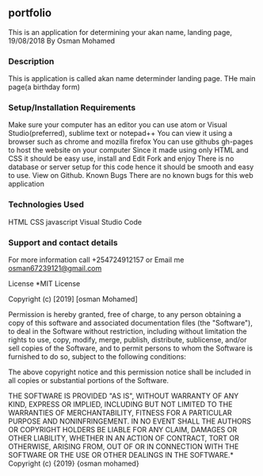 ## portfolio

This is an application for determining your akan name, landing page, 19/08/2018
By Osman Mohamed

### Description

This is application is called akan name determinder landing page. THe main page(a birthday form)

### Setup/Installation Requirements

Make sure your computer has an editor you can use atom or Visual Studio(preferred), sublime text or notepad++
You can view it using a browser such as chrome and mozilla firefox
You can use githubs gh-pages to host the website on your computer
Since it made using only HTML and CSS it should be easy use, install and Edit
Fork and enjoy There is no database or server setup for this code hence it should be smooth and easy to use. View on Github.
Known Bugs
There are no known bugs for this web application

### Technologies Used

HTML CSS javascript Visual Studio Code

### Support and contact details

For more information call +254724912157 or Email me osman67239121@gmail.com

License
*MIT License

Copyright (c) [2019] [osman Mohamed]

Permission is hereby granted, free of charge, to any person obtaining a copy of this software and associated documentation files (the "Software"), to deal in the Software without restriction, including without limitation the rights to use, copy, modify, merge, publish, distribute, sublicense, and/or sell copies of the Software, and to permit persons to whom the Software is furnished to do so, subject to the following conditions:

The above copyright notice and this permission notice shall be included in all copies or substantial portions of the Software.

THE SOFTWARE IS PROVIDED "AS IS", WITHOUT WARRANTY OF ANY KIND, EXPRESS OR IMPLIED, INCLUDING BUT NOT LIMITED TO THE WARRANTIES OF MERCHANTABILITY, FITNESS FOR A PARTICULAR PURPOSE AND NONINFRINGEMENT. IN NO EVENT SHALL THE AUTHORS OR COPYRIGHT HOLDERS BE LIABLE FOR ANY CLAIM, DAMAGES OR OTHER LIABILITY, WHETHER IN AN ACTION OF CONTRACT, TORT OR OTHERWISE, ARISING FROM, OUT OF OR IN CONNECTION WITH THE SOFTWARE OR THE USE OR OTHER DEALINGS IN THE SOFTWARE.* Copyright (c) {2019} {osman mohamed}
